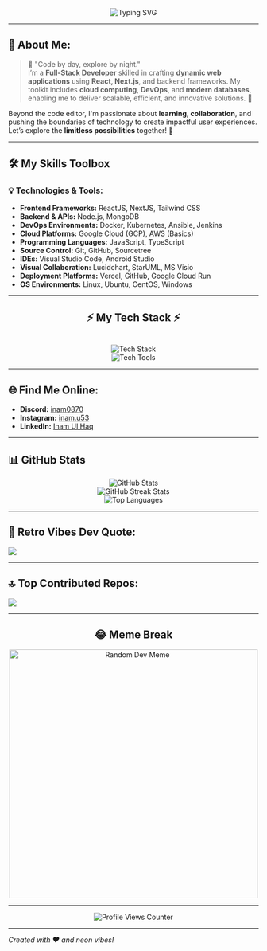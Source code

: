 <div align="center">
  <img src="https://readme-typing-svg.demolab.com?font=Fira+Code&size=28&duration=4000&pause=500&color=00FF99&center=true&vCenter=true&width=800&height=60&lines=Hey+there!+I'm+Inam+Ul+Haq;Full-Stack+Developer+%7C+Tech+Enthusiast;Welcome+to+my+Retro+GitHub+Universe!" alt="Typing SVG" />
</div>

---

## 💾 About Me:
> 🌟 "Code by day, explore by night."  
I’m a **Full-Stack Developer** skilled in crafting **dynamic web applications** using **React, Next.js**, and backend frameworks. My toolkit includes **cloud computing**, **DevOps**, and **modern databases**, enabling me to deliver scalable, efficient, and innovative solutions. 🚀  

Beyond the code editor, I'm passionate about **learning, collaboration**, and pushing the boundaries of technology to create impactful user experiences. Let’s explore the **limitless possibilities** together! 🌌  

---

## 🛠️ My Skills Toolbox
### 💡 Technologies & Tools:
- **Frontend Frameworks:** ReactJS, NextJS, Tailwind CSS  
- **Backend & APIs:** Node.js, MongoDB  
- **DevOps Environments:** Docker, Kubernetes, Ansible, Jenkins  
- **Cloud Platforms:** Google Cloud (GCP), AWS (Basics)  
- **Programming Languages:** JavaScript, TypeScript  
- **Source Control:** Git, GitHub, Sourcetree  
- **IDEs:** Visual Studio Code, Android Studio  
- **Visual Collaboration:** Lucidchart, StarUML, MS Visio  
- **Deployment Platforms:** Vercel, GitHub, Google Cloud Run  
- **OS Environments:** Linux, Ubuntu, CentOS, Windows  

---

<div align="center">
  <h2>⚡ My Tech Stack ⚡</h2>
  <br/>
  <img src="https://skillicons.dev/icons?i=react,html,css,typescript,javascript,tailwind,nextjs,nodejs,vscode" alt="Tech Stack" /><br/>
  <img src="https://skillicons.dev/icons?i=docker,aws,gcp,kubernetes,jenkins,linux,vim,git" alt="Tech Tools" /><br/>
</div>

---

## 🌐 Find Me Online:
- **Discord:** [inam0870](https://discord.gg/inam0870)  
- **Instagram:** [inam.u53](https://instagram.com/inam.u53)  
- **LinkedIn:** [Inam Ul Haq](https://linkedin.com/in/inam-ul-haq-442b1524b)  

---

## 📊 GitHub Stats
<div align="center">
  <img src="https://github-readme-stats.vercel.app/api?username=inam101001&show_icons=true&theme=radical&hide_border=false&include_all_commits=true&count_private=true" alt="GitHub Stats" />
  <br/>
  <img src="https://github-readme-streak-stats.herokuapp.com?user=inam101001&theme=radical&hide_border=false" alt="GitHub Streak Stats" />
  <br/>
  <img src="https://github-readme-stats.vercel.app/api/top-langs/?username=inam101001&layout=compact&theme=radical&hide_border=false" alt="Top Languages" />
</div>

---

## 🎵 Retro Vibes Dev Quote:
![](https://quotes-github-readme.vercel.app/api?type=horizontal&theme=radical)

---

## 🔝 Top Contributed Repos:
![](https://github-contributor-stats.vercel.app/api?username=inam101001&limit=5&theme=dark&combine_all_yearly_contributions=true)

---

<div align="center">
  <h2>😂 Meme Break</h2>
  <img src="https://rm.up.railway.app/" alt="Random Dev Meme" width="500px"/>
</div>

---

<div align="center">
  <img src="https://visitcount.itsvg.in/api?id=inam101001&icon=2&color=5" alt="Profile Views Counter" />
</div>

---

*Created with ❤️ and neon vibes!*
